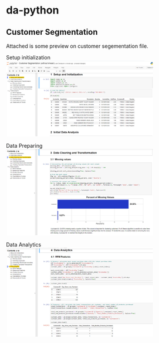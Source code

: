 # da-python

## Customer Segmentation
Attached is some preview on customer segementation file. 
<p>
  <span>Setup initialization</span><br>
  <span><img src="https://github.com/ktoh-repo/da-python/blob/main/preview_python_cust_seg.png" alt="drawing" width="400"/></span>

  <span>Data Preparing</span><br>
  <span><img src="https://github.com/ktoh-repo/da-python/blob/main/preview_python_cust_seg_2.png" alt="drawing" width="400"/></span>

  <span>Data Analytics</span><br>
  <span><img src="https://github.com/ktoh-repo/da-python/blob/main/preview_python_cust_seg_3.png" alt="drawing" width="400"/></span>
</p>
